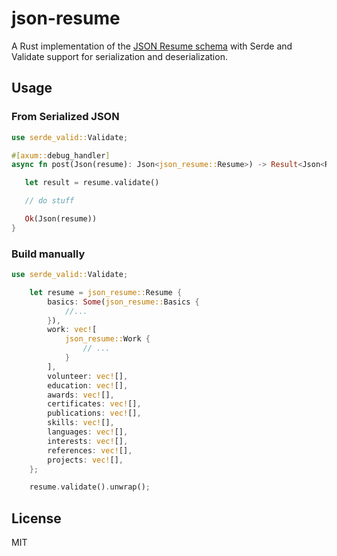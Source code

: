 # json-resume

A Rust implementation of the [JSON Resume schema](https://github.com/jsonresume/resume-schema/blob/master/schema.json) with Serde and Validate support for serialization and deserialization.

## Usage

### From Serialized JSON
```rs
use serde_valid::Validate;

#[axum::debug_handler]
async fn post(Json(resume): Json<json_resume::Resume>) -> Result<Json<Resume>, ResumeError> {

   let result = resume.validate()

   // do stuff

   Ok(Json(resume))
}
```

### Build manually
```rs
use serde_valid::Validate;

    let resume = json_resume::Resume {
        basics: Some(json_resume::Basics {
            //...
        }),
        work: vec![
            json_resume::Work {
                // ...
            }
        ],
        volunteer: vec![],
        education: vec![],
        awards: vec![],
        certificates: vec![],
        publications: vec![],
        skills: vec![],
        languages: vec![],
        interests: vec![],
        references: vec![],
        projects: vec![],
    };

    resume.validate().unwrap();
```


## License

MIT
